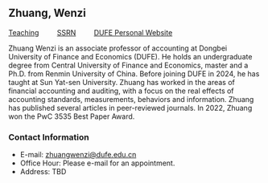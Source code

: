 ## Zhuang, Wenzi

<!--  [Research](research.md) &#8195;&#8195;-->
[Teaching](teaching.md) &#8195;&#8195; [SSRN](https://papers.ssrn.com/sol3/cf_dev/AbsByAuth.cfm?per_id=4592798) &#8195;&#8195; [DUFE Personal Website](https://kjxy.dufe.edu.cn/content_82157.html)

Zhuang Wenzi is an associate professor of accounting at Dongbei University of Finance and Economics (DUFE). He holds an undergraduate degree from Central University of Finance and Economics, master and a Ph.D. from Renmin University of China. Before joining DUFE in 2024, he has taught at Sun Yat-sen University. Zhuang has worked in the areas of financial accounting and auditing, with a focus on the real effects of accounting standards, measurements, behaviors and information. Zhuang has published several articles in peer-reviewed journals. In 2022, Zhuang won the PwC 3535 Best Paper Award.



### Contact Information
- E-mail: [zhuangwenzi@dufe.edu.cn](mailto:zhuangwenzi@dufe.edu.cn)
- Office Hour: Please e-mail for an appointment.
- Address: TBD
